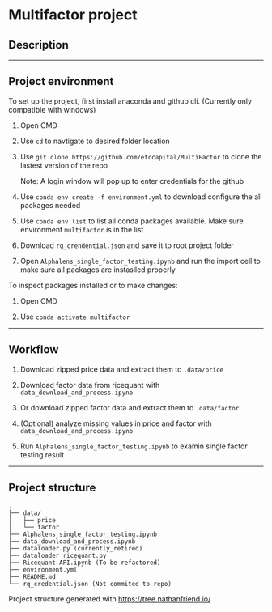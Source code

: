 # Multifactor project

## Description

---

## Project environment
To set up the project, first install anaconda and github cli. (Currently only compatible with windows)

1. Open CMD

2. Use `cd` to navtigate to desired folder location

3. Use `git clone https://github.com/etccapital/MultiFactor` to clone the lastest version of the repo

    Note: A login window will pop up to enter credentials for the github 

4. Use `conda env create -f environment.yml` to download configure the all packages needed

5. Use `conda env list` to list all conda packages available. Make sure environment `multifactor` is in the list

6. Download `rq_crendential.json` and save it to root project folder

7. Open `Alphalens_single_factor_testing.ipynb` and run the import cell to make sure all packages are instaslled properly

To inspect packages installed or to make changes:

1. Open CMD

2. Use `conda activate multifactor`

---

## Workflow

1. Download zipped price data and extract them to `.data/price`

2. Download factor data from ricequant with `data_download_and_process.ipynb`

3. Or download zipped factor data and extract them to `.data/factor`

4. (Optional) analyze missing values in price and factor with `data_download_and_process.ipynb`

5. Run `Alphalens_single_factor_testing.ipynb` to examin single factor testing result

---

## Project structure

```
.
├── data/
│   ├── price
│   └── factor
├── Alphalens_single_factor_testing.ipynb
├── data_download_and_process.ipynb
├── dataloader.py (currently_retired)
├── dataloader_ricequant.py
├── Ricequant API.ipynb (To be refactored)
├── environment.yml
├── README.md
└── rq_credential.json (Not commited to repo)
```

Project structure generated with https://tree.nathanfriend.io/